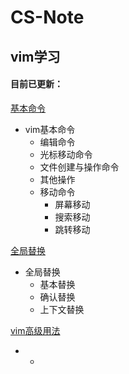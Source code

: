 # CS-Note



## vim学习

#### 目前已更新：

[基本命令](./notes/vim基本命令.md)

- vim基本命令
  - 编辑命令
  - 光标移动命令
  - 文件创建与操作命令
  - 其他操作
  - 移动命令
    - 屏幕移动
    - 搜索移动
    - 跳转移动

[全局替换](./notes/vim全局替换.md)

- 全局替换
  - 基本替换
  - 确认替换
  - 上下文替换

[vim高级用法](./notes/vim高级用法.md)

- 
  - 
